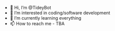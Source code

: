 - 👋 Hi, I’m @TideyBot
- 👀 I’m interested in coding/software development
- 🌱 I’m currently learning everything
- 📫 How to reach me - TBA

<!---
TideyBot/TideyBot is a ✨ special ✨ repository because its `README.md` (this file) appears on your GitHub profile.
You can click the Preview link to take a look at your changes.
--->
